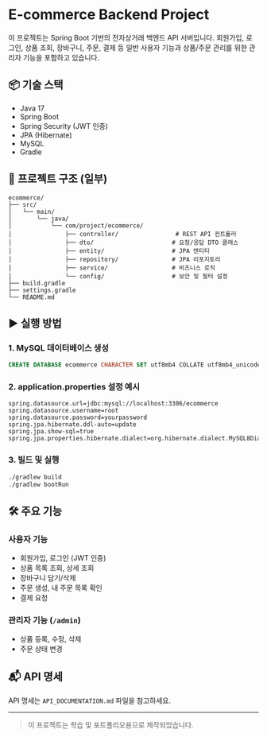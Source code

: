 # E-commerce Backend Project

이 프로젝트는 Spring Boot 기반의 전자상거래 백엔드 API 서버입니다. 회원가입, 로그인, 상품 조회, 장바구니, 주문, 결제 등 일반 사용자 기능과 상품/주문 관리를 위한 관리자 기능을 포함하고 있습니다.

## 📦 기술 스택

* Java 17
* Spring Boot
* Spring Security (JWT 인증)
* JPA (Hibernate)
* MySQL
* Gradle

## 📁 프로젝트 구조 (일부)

```
ecommerce/
├── src/
│   └── main/
│       └── java/
│           └── com/project/ecommerce/
│               ├── controller/                # REST API 컨트롤러
│               ├── dto/                      # 요청/응답 DTO 클래스
│               ├── entity/                   # JPA 엔티티
│               ├── repository/               # JPA 리포지토리
│               ├── service/                  # 비즈니스 로직
│               └── config/                   # 보안 및 필터 설정
├── build.gradle
├── settings.gradle
└── README.md
```

## ▶️ 실행 방법

### 1. MySQL 데이터베이스 생성

```sql
CREATE DATABASE ecommerce CHARACTER SET utf8mb4 COLLATE utf8mb4_unicode_ci;
```

### 2. application.properties 설정 예시

```properties
spring.datasource.url=jdbc:mysql://localhost:3306/ecommerce
spring.datasource.username=root
spring.datasource.password=yourpassword
spring.jpa.hibernate.ddl-auto=update
spring.jpa.show-sql=true
spring.jpa.properties.hibernate.dialect=org.hibernate.dialect.MySQL8Dialect
```

### 3. 빌드 및 실행

```bash
./gradlew build
./gradlew bootRun
```

## 🛠 주요 기능

### 사용자 기능

* 회원가입, 로그인 (JWT 인증)
* 상품 목록 조회, 상세 조회
* 장바구니 담기/삭제
* 주문 생성, 내 주문 목록 확인
* 결제 요청

### 관리자 기능 (`/admin`)

* 상품 등록, 수정, 삭제
* 주문 상태 변경

## 📬 API 명세

API 명세는 `API_DOCUMENTATION.md` 파일을 참고하세요.

---

> 이 프로젝트는 학습 및 포트폴리오용으로 제작되었습니다.
